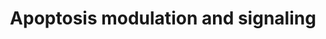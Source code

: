 ---
annotations:
- id: PW:0000009
  parent: regulatory pathway
  type: Pathway Ontology
  value: apoptotic cell death pathway
- id: PW:0000003
  parent: signaling pathway
  type: Pathway Ontology
  value: signaling pathway
- id: PW:0000004
  parent: regulatory pathway
  type: Pathway Ontology
  value: regulatory pathway
authors:
- Felix555
- Khanspers
- Frances55
- MartijnVanIersel
- MaintBot
- Egonw
- Zari
- MirellaKalafati
- AlexanderPico
- Ryanmiller
- Marvin M2
- Fehrhart
- Ariutta
- Ddomingof
- Eweitz
citedin:
- link: PMC8431385
  title: Investigating the Molecular Processes behind the Cell-Specific Toxicity Response
    to Titanium Dioxide Nanobelts (2021)
- link: PMC5372268
  title: 24h-gene variation effect of combined bevacizumab/erlotinib in advanced non-squamous
    non-small cell lung cancer using exon array blood profiling (2017)
communities:
- ONTOX
description: Apoptosis, or cell death program, can be activated by various mechanisms
  within the extrinsic and the intrinsic pathway. While activation of cell death receptors
  leads to the engagement of the extrinsic pathway, the intrinsic pathway is activated
  by mitochondria during cellular stress, both resulting in an activation of caspases.  In
  the present pathway we emphasized the activation of caspases by those two pathways
  in pancreatic cancer (PDAC) cells. Please notice, that PDAC cells are so called
  type-II cells. In these cells the activation of cell death receptors is not sufficient
  to activated caspases. By cleavage of Bid, type-II cells activate the intrinsic
  pathway as "amplification loop".   Proteins on this pathway have targeted assays
  available via the [CPTAC Assay Portal](https://assays.cancer.gov/available_assays?wp_id=WP1772)
last-edited: 2025-03-03
ndex: 5db5a354-8b63-11eb-9e72-0ac135e8bacf
organisms:
- Homo sapiens
redirect_from:
- /index.php/Pathway:WP1772
- /instance/WP1772
- /instance/WP1772_r137456
revision: r137456
schema-jsonld:
- '@context': https://schema.org/
  '@id': https://wikipathways.github.io/pathways/WP1772.html
  '@type': Dataset
  creator:
    '@type': Organization
    name: WikiPathways
  description: Apoptosis, or cell death program, can be activated by various mechanisms
    within the extrinsic and the intrinsic pathway. While activation of cell death
    receptors leads to the engagement of the extrinsic pathway, the intrinsic pathway
    is activated by mitochondria during cellular stress, both resulting in an activation
    of caspases.  In the present pathway we emphasized the activation of caspases
    by those two pathways in pancreatic cancer (PDAC) cells. Please notice, that PDAC
    cells are so called type-II cells. In these cells the activation of cell death
    receptors is not sufficient to activated caspases. By cleavage of Bid, type-II
    cells activate the intrinsic pathway as "amplification loop".   Proteins on this
    pathway have targeted assays available via the [CPTAC Assay Portal](https://assays.cancer.gov/available_assays?wp_id=WP1772)
  keywords:
  - AIFM1
  - AIFM2
  - APAF1
  - BAD
  - BAG3
  - BAK1
  - BAX
  - BBC3
  - BCL-XL
  - BCL2
  - BCL2A1
  - BCL2L1
  - BCL2L10
  - BCL2L11
  - BCL2L2
  - BID
  - BIK
  - BIRC2
  - BIRC3
  - BIRC5
  - BIRC6
  - BIRC7
  - BLK
  - BMF
  - BNIP3
  - BOK
  - CAPNS1
  - CASP1
  - CASP10
  - CASP2
  - CASP3
  - CASP4
  - CASP6
  - CASP7
  - CASP8
  - CASP9
  - CDKN2A
  - CFLAR
  - CRADD
  - CYCS
  - Ca2+
  - DAXX
  - DFFA
  - DFFB
  - DIABLO
  - ENDOG
  - ERK
  - FADD
  - FAS
  - FASLG
  - FOS
  - HRK
  - HSPA1A
  - HTRA2
  - IG20
  - IKK
  - IL1R1
  - IL1R2
  - IRAK1
  - JNK
  - JUN
  - MADD
  - MAP3K5
  - MCL1
  - MIR29B1
  - MIR29B2
  - MT-RNR2
  - MYD88
  - NAIP
  - NFKB1
  - NFKBIA
  - NIK
  - PEA15
  - PIDD
  - PMAIP1
  - PRKD1
  - PTPN13
  - PTRH2
  - RIPK1
  - SEPTIN4
  - TNFRSF10A
  - TNFRSF10B
  - TNFRSF10C
  - TNFRSF10D
  - TNFRSF11B
  - TNFRSF1A
  - TNFRSF1B
  - TNFRSF25
  - TNFRSF6B
  - TNFSF10
  - TOLLIP
  - TP53
  - TRADD
  - TRAF3
  - TRAF6
  - XIAP
  license: CC0
  name: Apoptosis modulation and signaling
seo: CreativeWork
title: Apoptosis modulation and signaling
wpid: WP1772
---